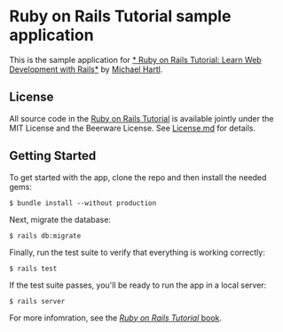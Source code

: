 # Ruby on Rails Tutorial sample application

This is the sample application for
[* Ruby on Rails Tutorial:
Learn Web Development with Rails*](http://www.railstutorial.org/)
by [Michael Hartl](http://michaelhartl.com/).

## License

All source code in the [Ruby on Rails Tutorial](http://railstutorial.org/)
is available jointly under the MIT License and the Beerware License. See
[License.md](LICENSE.md) for details.

## Getting Started

To get started with the app, clone the repo and then install the needed gems:

```
$ bundle install --without production
```

Next, migrate the database:

```
$ rails db:migrate
```

Finally, run the test suite to verify that everything is working correctly:

```
$ rails test
```

If the test suite passes, you'll be ready to run the app in a local server:

```
$ rails server
```

For more infomration, see the
[*Ruby on Rails Tutorial* book](http://railstutorial.org/book).